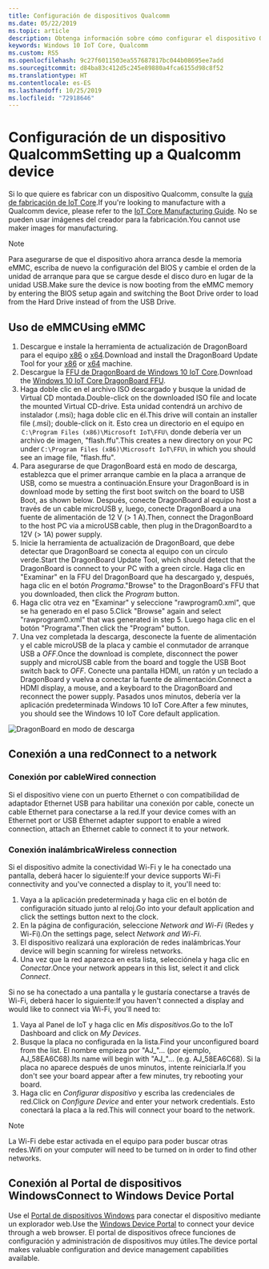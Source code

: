 ```yaml
---
title: Configuración de dispositivos Qualcomm
ms.date: 05/22/2019
ms.topic: article
description: Obtenga información sobre cómo configurar el dispositivo Qualcomm con Windows 10 IoT Core.
keywords: Windows 10 IoT Core, Qualcomm
ms.custom: RS5
ms.openlocfilehash: 9c27f6011503ea557687817bc044b08695ee7add
ms.sourcegitcommit: d84ba83c412d5c245e89880a4fca6155d98c8f52
ms.translationtype: HT
ms.contentlocale: es-ES
ms.lasthandoff: 10/25/2019
ms.locfileid: "72918646"
---
```

# <a name="setting-up-a-qualcomm-device"></a><span data-ttu-id="ea466-104">Configuración de un dispositivo Qualcomm</span><span class="sxs-lookup"><span data-stu-id="ea466-104">Setting up a Qualcomm device</span></span>

<span data-ttu-id="ea466-105">Si lo que quiere es fabricar con un dispositivo Qualcomm, consulte la [guía de fabricación de IoT Core](https://docs.microsoft.com/en-us/windows-hardware/manufacture/iot/iot-core-manufacturing-guide).</span><span class="sxs-lookup"><span data-stu-id="ea466-105">If you're looking to manufacture with a Qualcomm device, please refer to the [IoT Core Manufacturing Guide](https://docs.microsoft.com/en-us/windows-hardware/manufacture/iot/iot-core-manufacturing-guide).</span></span> <span data-ttu-id="ea466-106">No se pueden usar imágenes del creador para la fabricación.</span><span class="sxs-lookup"><span data-stu-id="ea466-106">You cannot use maker images for manufacturing.</span></span>

> [!NOTE]
> <span data-ttu-id="ea466-107">Para asegurarse de que el dispositivo ahora arranca desde la memoria eMMC, escriba de nuevo la configuración del BIOS y cambie el orden de la unidad de arranque para que se cargue desde el disco duro en lugar de la unidad USB.</span><span class="sxs-lookup"><span data-stu-id="ea466-107">Make sure the device is now booting from the eMMC memory by entering the BIOS setup again and switching the Boot Drive order to load from the Hard Drive instead of from the USB Drive.</span></span>

## <a name="using-emmc"></a><span data-ttu-id="ea466-108">Uso de eMMC</span><span class="sxs-lookup"><span data-stu-id="ea466-108">Using eMMC</span></span>

1. <span data-ttu-id="ea466-109">Descargue e instale la herramienta de actualización de DragonBoard para el equipo [x86](https://developer.qualcomm.com/download/db410c/windows-10-iot-update-tool-dragonboard-410c-x86.zip) o [x64](https://developer.qualcomm.com/download/db410c/windows-10-iot-update-tool-dragonboard-410c-x64.zip).</span><span class="sxs-lookup"><span data-stu-id="ea466-109">Download and install the DragonBoard Update Tool for your [x86](https://developer.qualcomm.com/download/db410c/windows-10-iot-update-tool-dragonboard-410c-x86.zip) or [x64](https://developer.qualcomm.com/download/db410c/windows-10-iot-update-tool-dragonboard-410c-x64.zip) machine.</span></span>
2. <span data-ttu-id="ea466-110">Descargue la [FFU de DragonBoard de Windows 10 IoT Core](https://docs.microsoft.com/en-us/windows/iot-core/downloads).</span><span class="sxs-lookup"><span data-stu-id="ea466-110">Download the [Windows 10 IoT Core DragonBoard FFU](https://docs.microsoft.com/en-us/windows/iot-core/downloads).</span></span>
3. <span data-ttu-id="ea466-111">Haga doble clic en el archivo ISO descargado y busque la unidad de Virtual CD montada.</span><span class="sxs-lookup"><span data-stu-id="ea466-111">Double-click on the downloaded ISO file and locate the mounted Virtual CD-drive.</span></span> <span data-ttu-id="ea466-112">Esta unidad contendrá un archivo de instalador (.msi); haga doble clic en él.</span><span class="sxs-lookup"><span data-stu-id="ea466-112">This drive will contain an installer file (.msi); double-click on it.</span></span> <span data-ttu-id="ea466-113">Esto crea un directorio en el equipo en  `C:\Program Files (x86)\Microsoft IoT\FFU\` donde debería ver un archivo de imagen, "flash.ffu".</span><span class="sxs-lookup"><span data-stu-id="ea466-113">This creates a new directory on your PC under `C:\Program Files (x86)\Microsoft IoT\FFU\` in which you should see an image file, "flash.ffu".</span></span>
4. <span data-ttu-id="ea466-114">Para asegurarse de que DragonBoard está en modo de descarga, establezca que el primer arranque cambie en la placa a arranque de USB, como se muestra a continuación.</span><span class="sxs-lookup"><span data-stu-id="ea466-114">Ensure your DragonBoard is in download mode by setting the first boot switch on the board to USB Boot, as shown below.</span></span> <span data-ttu-id="ea466-115">Después, conecte DragonBoard al equipo host a través de un cable microUSB y, luego, conecte DragonBoard a una fuente de alimentación de 12 V (> 1 A).</span><span class="sxs-lookup"><span data-stu-id="ea466-115">Then, connect the DragonBoard to the host PC via a microUSB cable, then plug in the DragonBoard to a 12V (> 1A) power supply.</span></span>
5. <span data-ttu-id="ea466-116">Inicie la herramienta de actualización de DragonBoard, que debe detectar que DragonBoard se conecta al equipo con un círculo verde.</span><span class="sxs-lookup"><span data-stu-id="ea466-116">Start the DragonBoard Update Tool, which should detect that the DragonBoard is connect to your PC with a green circle.</span></span> <span data-ttu-id="ea466-117">Haga clic en "Examinar" en la FFU del DragonBoard que ha descargado y, después, haga clic en el botón _Programa_.</span><span class="sxs-lookup"><span data-stu-id="ea466-117">"Browse" to the DragonBoard's FFU that you downloaded, then click the _Program_ button.</span></span>
6. <span data-ttu-id="ea466-118">Haga clic otra vez en "Examinar" y seleccione "rawprogram0.xml", que se ha generado en el paso 5.</span><span class="sxs-lookup"><span data-stu-id="ea466-118">Click "Browse" again and select "rawprogram0.xml" that was generated in step 5.</span></span> <span data-ttu-id="ea466-119">Luego haga clic en el botón "Programa".</span><span class="sxs-lookup"><span data-stu-id="ea466-119">Then click the "Program" button.</span></span>
7. <span data-ttu-id="ea466-120">Una vez completada la descarga, desconecte la fuente de alimentación y el cable microUSB de la placa y cambie el conmutador de arranque USB a _OFF_.</span><span class="sxs-lookup"><span data-stu-id="ea466-120">Once the download is complete, disconnect the power supply and microUSB cable from the board and toggle the USB Boot switch back to _OFF_.</span></span> <span data-ttu-id="ea466-121">Conecte una pantalla HDMI, un ratón y un teclado a DragonBoard y vuelva a conectar la fuente de alimentación.</span><span class="sxs-lookup"><span data-stu-id="ea466-121">Connect a HDMI display, a mouse, and a keyboard to the DragonBoard and reconnect the power supply.</span></span> <span data-ttu-id="ea466-122">Pasados unos minutos, debería ver la aplicación predeterminada Windows 10 IoT Core.</span><span class="sxs-lookup"><span data-stu-id="ea466-122">After a few minutes, you should see the Windows 10 IoT Core default application.</span></span> 

![DragonBoard en modo de descarga](../media/DeviceSetup/db1.png)

## <a name="connect-to-a-network"></a><span data-ttu-id="ea466-124">Conexión a una red</span><span class="sxs-lookup"><span data-stu-id="ea466-124">Connect to a network</span></span>

### <a name="wired-connection"></a><span data-ttu-id="ea466-125">Conexión por cable</span><span class="sxs-lookup"><span data-stu-id="ea466-125">Wired connection</span></span>
<span data-ttu-id="ea466-126">Si el dispositivo viene con un puerto Ethernet o con compatibilidad de adaptador Ethernet USB para habilitar una conexión por cable, conecte un cable Ethernet para conectarse a la red.</span><span class="sxs-lookup"><span data-stu-id="ea466-126">If your device comes with an Ethernet port or USB Ethernet adapter support to enable a wired connection, attach an Ethernet cable to connect it to your network.</span></span>

### <a name="wireless-connection"></a><span data-ttu-id="ea466-127">Conexión inalámbrica</span><span class="sxs-lookup"><span data-stu-id="ea466-127">Wireless connection</span></span>
<span data-ttu-id="ea466-128">Si el dispositivo admite la conectividad Wi-Fi y le ha conectado una pantalla, deberá hacer lo siguiente:</span><span class="sxs-lookup"><span data-stu-id="ea466-128">If your device supports Wi-Fi connectivity and you've connected a display to it, you'll need to:</span></span>

1. <span data-ttu-id="ea466-129">Vaya a la aplicación predeterminada y haga clic en el botón de configuración situado junto al reloj.</span><span class="sxs-lookup"><span data-stu-id="ea466-129">Go into your default application and click the settings button next to the clock.</span></span>
2. <span data-ttu-id="ea466-130">En la página de configuración, seleccione _Network and Wi-Fi_ (Redes y Wi-Fi).</span><span class="sxs-lookup"><span data-stu-id="ea466-130">On the settings page, select _Network and Wi-Fi_.</span></span>
3. <span data-ttu-id="ea466-131">El dispositivo realizará una exploración de redes inalámbricas.</span><span class="sxs-lookup"><span data-stu-id="ea466-131">Your device will begin scanning for wireless networks.</span></span>
4. <span data-ttu-id="ea466-132">Una vez que la red aparezca en esta lista, selecciónela y haga clic en _Conectar_.</span><span class="sxs-lookup"><span data-stu-id="ea466-132">Once your network appears in this list, select it and click _Connect_.</span></span>

<span data-ttu-id="ea466-133">Si no se ha conectado a una pantalla y le gustaría conectarse a través de Wi-Fi, deberá hacer lo siguiente:</span><span class="sxs-lookup"><span data-stu-id="ea466-133">If you haven't connected a display and would like to connect via Wi-Fi, you'll need to:</span></span>

1. <span data-ttu-id="ea466-134">Vaya al Panel de IoT y haga clic en _Mis dispositivos_.</span><span class="sxs-lookup"><span data-stu-id="ea466-134">Go to the IoT Dashboard and click on _My Devices_.</span></span>
2. <span data-ttu-id="ea466-135">Busque la placa no configurada en la lista.</span><span class="sxs-lookup"><span data-stu-id="ea466-135">Find your unconfigured board from the list.</span></span> <span data-ttu-id="ea466-136">El nombre empieza por "AJ_"… (por ejemplo, AJ_58EA6C68).</span><span class="sxs-lookup"><span data-stu-id="ea466-136">Its name will begin with "AJ_"... (e.g. AJ_58EA6C68).</span></span> <span data-ttu-id="ea466-137">Si la placa no aparece después de unos minutos, intente reiniciarla.</span><span class="sxs-lookup"><span data-stu-id="ea466-137">If you don't see your board appear after a few minutes, try rebooting your board.</span></span>
3. <span data-ttu-id="ea466-138">Haga clic en _Configurar dispositivo_ y escriba las credenciales de red.</span><span class="sxs-lookup"><span data-stu-id="ea466-138">Click on _Configure Device_ and enter your network credentials.</span></span> <span data-ttu-id="ea466-139">Esto conectará la placa a la red.</span><span class="sxs-lookup"><span data-stu-id="ea466-139">This will connect your board to the network.</span></span>

> [!NOTE]
> <span data-ttu-id="ea466-140">La Wi-Fi debe estar activada en el equipo para poder buscar otras redes.</span><span class="sxs-lookup"><span data-stu-id="ea466-140">Wifi on your computer will need to be turned on in order to find other networks.</span></span>

## <a name="connect-to-windows-device-portal"></a><span data-ttu-id="ea466-141">Conexión al Portal de dispositivos Windows</span><span class="sxs-lookup"><span data-stu-id="ea466-141">Connect to Windows Device Portal</span></span>

<span data-ttu-id="ea466-142">Use el [Portal de dispositivos Windows](../manage-your-device/DevicePortal.md) para conectar el dispositivo mediante un explorador web.</span><span class="sxs-lookup"><span data-stu-id="ea466-142">Use the [Windows Device Portal](../manage-your-device/DevicePortal.md) to connect your device through a web browser.</span></span> <span data-ttu-id="ea466-143">El portal de dispositivos ofrece funciones de configuración y administración de dispositivos muy útiles.</span><span class="sxs-lookup"><span data-stu-id="ea466-143">The device portal makes valuable configuration and device management capabilities available.</span></span> 



